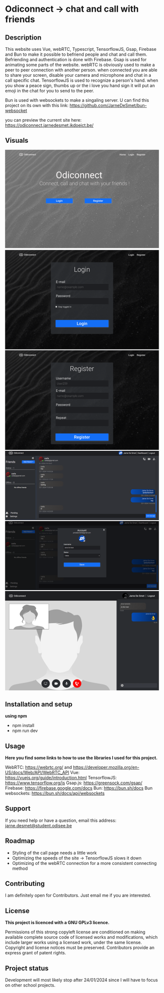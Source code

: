 # Odiconnect -> chat and call with friends

## Description

This website uses Vue, webRTC, Typescript, TensorflowJS, Gsap, Firebase and Bun to make it possible to befriend people and chat and call them.
Befriending and authentication is done with Firebase. Gsap is used for animating some parts of the website. webRTC is obviously used to make a peer to peer connection 
with another person. when connected you are able to share your screen, disable your camera and microphone and chat in a call specific chat. TensorflowJS is used to recognize a person's hand. 
when you show a peace sign, thumbs up or the i love you hand sign it will put an emoji in the chat for you to send to the peer. 

Bun is used with websockets to make a singaling server. U can find this project on its own with this link: https://github.com/JarneDeSmet/bun-websocket

you can preview the current site here: https://odiconnect.jarnedesmet.ikdoeict.be/

## Visuals

![](Screenshots/Landing.png)
![](Screenshots/login.png)
![](Screenshots/register.png)
![](Screenshots/chat.png)
![](Screenshots/profile.png)
![](Screenshots/call.png)

## Installation and setup

**using npm**

- npm install
- npm run dev

## Usage

**Here you find some links to how to use the libraries I used for this project.**

WebRTC: https://webrtc.org/ and https://developer.mozilla.org/en-US/docs/Web/API/WebRTC_API
Vue: https://vuejs.org/guide/introduction.html
TensorflowJS: https://www.tensorflow.org/js
Gsap.js: https://greensock.com/gsap/
Firebase: https://firebase.google.com/docs
Bun: https://bun.sh/docs
Bun websockets: https://bun.sh/docs/api/websockets


## Support

If you need help or have a question, email this address: jarne.desmet@student.odisee.be

## Roadmap

- Styling of the call page needs a little work
- Optimizing the speeds of the site -> TensorflowJS slows it down
- Optimizing of the webRTC connection for a more consistent connecting method

## Contributing

I am definitely open for Contributors. Just email me if you are interested.

## License

**This project is licenced with a GNU GPLv3 licence.**

Permissions of this strong copyleft license are conditioned on making available complete source code of licensed works
and modifications, which include larger works using a licensed work, under the same license. Copyright and license
notices must be preserved. Contributors provide an express grant of patent rights.

## Project status

Development will most likely stop after 24/01/2024 since I will have to focus on other school projects.
